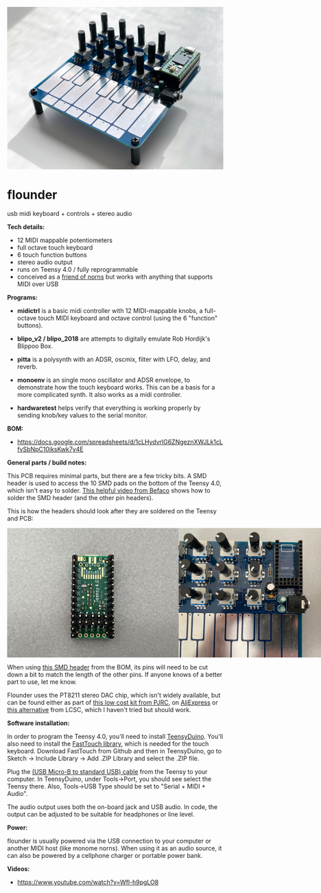 ![flounder](https://github.com/MattKuebrich/flounder/blob/main/images/flounder_v1_assembled.jpg)

# flounder
usb midi keyboard + controls + stereo audio


**Tech details:**
* 12 MIDI mappable potentiometers
* full octave touch keyboard
* 6 touch function buttons
* stereo audio output
* runs on Teensy 4.0 / fully reprogrammable
* conceived as a [friend of norns](https://llllllll.co/t/friends-of-norns-gear-accessories-etc/17150) but works with anything that supports MIDI over USB

**Programs:**

* **midictrl** is a basic midi controller with 12 MIDI-mappable knobs, a full-octave touch MIDI keyboard and octave control (using the 6 "function" buttons). 

*  **blipo_v2 / blipo_2018** are attempts to digitally emulate Rob Hordijk's Blippoo Box.

* **pitta** is a polysynth with an ADSR, oscmix, filter with LFO, delay, and reverb.

* **monoenv** is an single mono oscillator and ADSR envelope, to demonstrate how the touch keyboard works. This can be a basis for a more complicated synth. It also works as a midi controller.

*  **hardwaretest** helps verify that everything is working properly by sending knob/key values to the serial monitor.

**BOM:**

* https://docs.google.com/spreadsheets/d/1cLHydvrlG6ZNgeznXWJLk1cLfvSbNpC10iksKwk7y4E

**General parts / build notes:**

This PCB requires minimal parts, but there are a few tricky bits. A SMD header is used to access the 10 SMD pads on the bottom of the Teensy 4.0, which isn't easy to solder. [This helpful video from Befaco](https://www.youtube.com/watch?v=itzAFOCuFH4) shows how to solder the SMD header (and the other pin headers). 

This is how the headers should look after they are soldered on the Teensy and PCB:
<div style="display:flex">
<img style="width: 400px;" src="https://github.com/MattKuebrich/flounder/blob/main/images/teensy4_SMDheader.jpg">
<img style="width: 400px;" src="https://github.com/MattKuebrich/flounder/blob/main/images/flounder_v1.1_femalepinheaders.jpg">
</div>

When using [this SMD header](https://www.mouser.com/ProductDetail/Samtec/TSM-105-02-S-DV?qs=FZWyocRRknkkJe6o9Kq77Q%3D%3D&countrycode=US&currencycode=USD) from the BOM, its pins will need to be cut down a bit to match the length of the other pins. If anyone knows of a better part to use, let me know.

Flounder uses the PT8211 stereo DAC chip, which isn't widely available, but can be found either as part of [this low cost kit from PJRC](https://www.pjrc.com/store/pt8211_kit.html), on [AliExpress](https://www.aliexpress.com/wholesale?catId=0&initiative_id=SB_20220626100338&SearchText=PT8211&spm=a2g0o.home.1000002.0) or [this alternative](https://www.lcsc.com/product-detail/Digital-To-Analog-Converters-DACs_TM8211_C92003.html) from LCSC, which I haven't tried but should work. 

**Software installation:**

In order to program the Teensy 4.0, you'll need to install [TeensyDuino](https://www.pjrc.com/teensy/teensyduino.html). You'll also need to install the [FastTouch library](https://github.com/adrianfreed/FastTouch), which is needed for the touch keyboard. Download FastTouch from Github and then in TeensyDuino, go to Sketch -> Include Library -> Add .ZIP Library and select the .ZIP file. 

Plug the [(USB Micro-B to standard USB) cable](https://www.pjrc.com/store/cable_usb_micro_b.html) from the Teensy to your computer. In TeensyDuino, under Tools->Port, you should see select the Teensy there. Also, Tools->USB Type should be set to "Serial + MIDI + Audio". 

The audio output uses both the on-board jack and USB audio. In code, the output can be adjusted to be suitable for headphones or line level.

**Power:**

flounder is usually powered via the USB connection to your computer or another MIDI host (like monome norns). When using it as an audio source, it can also be powered by a cellphone charger or portable power bank.

**Videos:**

* https://www.youtube.com/watch?v=Wfl-h9pgLO8
